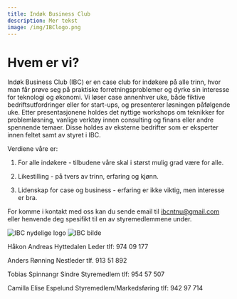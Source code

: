 ```yaml
---
title: Indøk Business Club
description: Mer tekst
image: /img/IBClogo.png
---
```


# Hvem er vi?

Indøk Business Club (IBC) er en case club for indøkere på alle trinn, hvor man får prøve seg på praktiske forretningsproblemer og dyrke sin interesse for teknologi og økonomi. Vi løser case annenhver uke, både fiktive bedriftsutfordringer eller for start-ups, og presenterer løsningen påfølgende uke. Etter presentasjonene holdes det nyttige workshops om teknikker for problemløsning, vanlige verktøy innen consulting og finans eller andre spennende temaer. Disse holdes av eksterne bedrifter som er eksperter innen feltet samt av styret i IBC.

Verdiene våre er:

1. For alle indøkere - tilbudene våre skal i størst mulig grad være for alle.

2. Likestilling - på tvers av trinn, erfaring og kjønn.

3. Lidenskap for case og business - erfaring er ikke viktig, men interesse er bra.

For komme i kontakt med oss kan du sende email til ibcntnu@gmail.com eller henvende deg spesifikt til en av styremedlemmene under.

![IBC nydelige logo](/img/IBClogo.png)
![IBC bilde](/img/IBCmote.jpeg)

Håkon Andreas Hyttedalen
Leder
tlf: 974 09 177

Anders Rønning
Nestleder
tlf. 913 51 892

Tobias Spinnangr Sindre
Styremedlem
tlf: 954 57 507

Camilla Elise Espelund
Styremedlem/Markedsføring
tlf: 942 97 714
